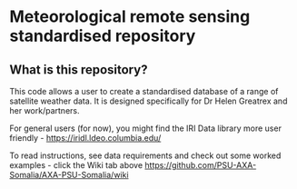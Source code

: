 # Meteorological remote sensing standardised repository

## What is this repository?

This code allows a user to create a standardised database of a range of satellite weather  data.  It is designed specifically for Dr Helen Greatrex and her work/partners.  

For general users (for now), you might find the IRI Data library more user friendly - https://iridl.ldeo.columbia.edu/

To read instructions, see data requirements and check out some worked examples - click the Wiki tab above
https://github.com/PSU-AXA-Somalia/AXA-PSU-Somalia/wiki


